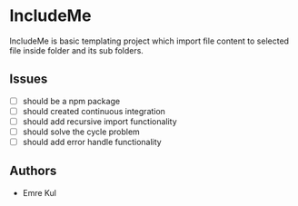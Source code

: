 # IncludeMe
IncludeMe is basic templating project which import file content to selected file inside folder and its sub folders.

## Issues
* [ ] should be a npm package
* [ ] should created continuous integration
* [ ] should add recursive import functionality
* [ ] should solve the cycle problem  
* [ ] should add error handle functionality
## Authors
* Emre Kul
